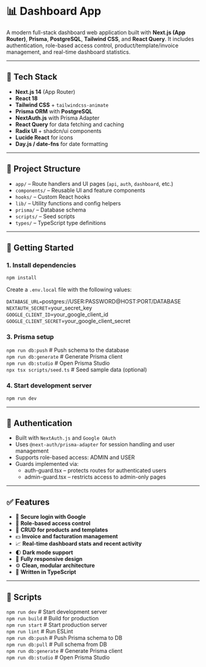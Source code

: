# 📊 Dashboard App

A modern full-stack dashboard web application built with **Next.js (App Router)**, **Prisma**, **PostgreSQL**, **Tailwind CSS**, and **React Query**. It includes authentication, role-based access control, product/template/invoice management, and real-time dashboard statistics.

---

## 🧰 Tech Stack

- **Next.js 14** (App Router)
- **React 18**
- **Tailwind CSS** + `tailwindcss-animate`
- **Prisma ORM** with **PostgreSQL**
- **NextAuth.js** with Prisma Adapter
- **React Query** for data fetching and caching
- **Radix UI** + shadcn/ui components
- **Lucide React** for icons
- **Day.js / date-fns** for date formatting

---

## 📁 Project Structure

- `app/` – Route handlers and UI pages (`api`, `auth`, `dashboard`, etc.)
- `components/` – Reusable UI and feature components
- `hooks/` – Custom React hooks
- `lib/` – Utility functions and config helpers
- `prisma/` – Database schema
- `scripts/` – Seed scripts
- `types/` – TypeScript type definitions

---

## 🚀 Getting Started

### 1. Install dependencies

```bash
npm install
```

Create a `.env.local` file with the following values:

`DATABASE_URL=`postgres://USER:PASSWORD@HOST:PORT/DATABASE  
`NEXTAUTH_SECRET`=your_secret_key  
`GOOGLE_CLIENT_ID`=your_google_client_id  
`GOOGLE_CLIENT_SECRET`=your_google_client_secret

### 3. Prisma setup

`npm run db:push` # Push schema to the database  
`npm run db:generate` # Generate Prisma client  
`npm run db:studio` # Open Prisma Studio  
`npx tsx scripts/seed.ts` # Seed sample data (optional)

### 4. Start development server

```bash
npm run dev
```

---

## 🔐 Authentication

- Built with `NextAuth.js` and `Google OAuth`
- Uses `@next-auth/prisma-adapter` for session handling and user management
- Supports role-based access: ADMIN and USER
- Guards implemented via:
  - auth-guard.tsx – protects routes for authenticated users
  - admin-guard.tsx – restricts access to admin-only pages

---

## ✅ Features

- 🔐 **Secure login with Google**
- 💼 **Role-based access control**
- 🧾 **CRUD for products and templates**
- 💵 **Invoice and facturation management**
- 📈 **Real-time dashboard stats and recent activity**
- 🌓 **Dark mode support**
- 📱 **Fully responsive design**
- ⚙️ **Clean, modular architecture**
- 🧪 **Written in TypeScript**

---

## 📜 Scripts

`npm run dev` # Start development server  
`npm run build` # Build for production  
`npm run start` # Start production server  
`npm run lint` # Run ESLint  
`npm run db:push` # Push Prisma schema to DB  
`npm run db:pull` # Pull schema from DB  
`npm run db:generate` # Generate Prisma client  
`npm run db:studio` # Open Prisma Studio
